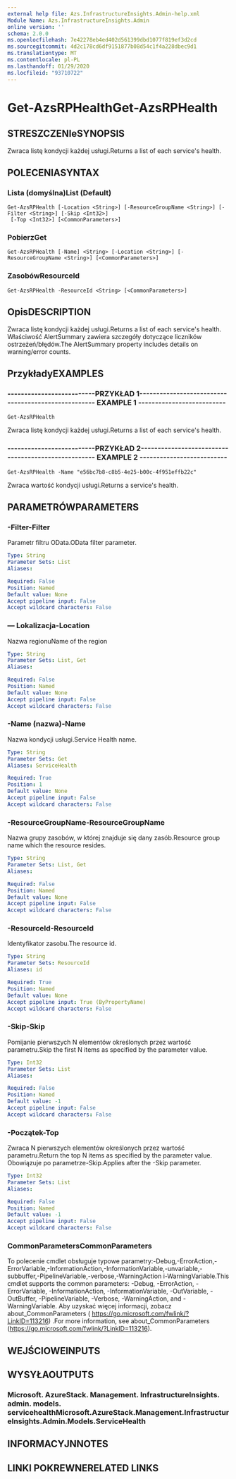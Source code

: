 ```yaml
---
external help file: Azs.InfrastructureInsights.Admin-help.xml
Module Name: Azs.InfrastructureInsights.Admin
online version: ''
schema: 2.0.0
ms.openlocfilehash: 7e42278eb4ed402d561399dbd1077f819ef3d2cd
ms.sourcegitcommit: 4d2c178cd6df9151877b08d54c1f4a228dbec9d1
ms.translationtype: MT
ms.contentlocale: pl-PL
ms.lasthandoff: 01/29/2020
ms.locfileid: "93710722"
---
```

# <span data-ttu-id="741e2-101">Get-AzsRPHealth</span><span class="sxs-lookup"><span data-stu-id="741e2-101">Get-AzsRPHealth</span></span>

## <span data-ttu-id="741e2-102">STRESZCZENIe</span><span class="sxs-lookup"><span data-stu-id="741e2-102">SYNOPSIS</span></span>
<span data-ttu-id="741e2-103">Zwraca listę kondycji każdej usługi.</span><span class="sxs-lookup"><span data-stu-id="741e2-103">Returns a list of each service's health.</span></span>

## <span data-ttu-id="741e2-104">POLECENIA</span><span class="sxs-lookup"><span data-stu-id="741e2-104">SYNTAX</span></span>

### <span data-ttu-id="741e2-105">Lista (domyślna)</span><span class="sxs-lookup"><span data-stu-id="741e2-105">List (Default)</span></span>
```
Get-AzsRPHealth [-Location <String>] [-ResourceGroupName <String>] [-Filter <String>] [-Skip <Int32>]
 [-Top <Int32>] [<CommonParameters>]
```

### <span data-ttu-id="741e2-106">Pobierz</span><span class="sxs-lookup"><span data-stu-id="741e2-106">Get</span></span>
```
Get-AzsRPHealth [-Name] <String> [-Location <String>] [-ResourceGroupName <String>] [<CommonParameters>]
```

### <span data-ttu-id="741e2-107">Zasobów</span><span class="sxs-lookup"><span data-stu-id="741e2-107">ResourceId</span></span>
```
Get-AzsRPHealth -ResourceId <String> [<CommonParameters>]
```

## <span data-ttu-id="741e2-108">Opis</span><span class="sxs-lookup"><span data-stu-id="741e2-108">DESCRIPTION</span></span>
<span data-ttu-id="741e2-109">Zwraca listę kondycji każdej usługi.</span><span class="sxs-lookup"><span data-stu-id="741e2-109">Returns a list of each service's health.</span></span> <span data-ttu-id="741e2-110">Właściwość AlertSummary zawiera szczegóły dotyczące liczników ostrzeżeń/błędów.</span><span class="sxs-lookup"><span data-stu-id="741e2-110">The AlertSummary property includes details on warning/error counts.</span></span>

## <span data-ttu-id="741e2-111">Przykłady</span><span class="sxs-lookup"><span data-stu-id="741e2-111">EXAMPLES</span></span>

### <span data-ttu-id="741e2-112">--------------------------PRZYKŁAD 1--------------------------</span><span class="sxs-lookup"><span data-stu-id="741e2-112">-------------------------- EXAMPLE 1 --------------------------</span></span>
```
Get-AzsRPHealth
```

<span data-ttu-id="741e2-113">Zwraca listę kondycji każdej usługi.</span><span class="sxs-lookup"><span data-stu-id="741e2-113">Returns a list of each service's health.</span></span>

### <span data-ttu-id="741e2-114">--------------------------PRZYKŁAD 2--------------------------</span><span class="sxs-lookup"><span data-stu-id="741e2-114">-------------------------- EXAMPLE 2 --------------------------</span></span>
```
Get-AzsRPHealth -Name "e56bc7b8-c8b5-4e25-b00c-4f951effb22c"
```

<span data-ttu-id="741e2-115">Zwraca wartość kondycji usługi.</span><span class="sxs-lookup"><span data-stu-id="741e2-115">Returns a service's health.</span></span>

## <span data-ttu-id="741e2-116">PARAMETRÓW</span><span class="sxs-lookup"><span data-stu-id="741e2-116">PARAMETERS</span></span>

### <span data-ttu-id="741e2-117">-Filter</span><span class="sxs-lookup"><span data-stu-id="741e2-117">-Filter</span></span>
<span data-ttu-id="741e2-118">Parametr filtru OData.</span><span class="sxs-lookup"><span data-stu-id="741e2-118">OData filter parameter.</span></span>

```yaml
Type: String
Parameter Sets: List
Aliases: 

Required: False
Position: Named
Default value: None
Accept pipeline input: False
Accept wildcard characters: False
```

### <span data-ttu-id="741e2-119">— Lokalizacja</span><span class="sxs-lookup"><span data-stu-id="741e2-119">-Location</span></span>
<span data-ttu-id="741e2-120">Nazwa regionu</span><span class="sxs-lookup"><span data-stu-id="741e2-120">Name of the region</span></span>

```yaml
Type: String
Parameter Sets: List, Get
Aliases: 

Required: False
Position: Named
Default value: None
Accept pipeline input: False
Accept wildcard characters: False
```

### <span data-ttu-id="741e2-121">-Name (nazwa)</span><span class="sxs-lookup"><span data-stu-id="741e2-121">-Name</span></span>
<span data-ttu-id="741e2-122">Nazwa kondycji usługi.</span><span class="sxs-lookup"><span data-stu-id="741e2-122">Service Health name.</span></span>

```yaml
Type: String
Parameter Sets: Get
Aliases: ServiceHealth

Required: True
Position: 1
Default value: None
Accept pipeline input: False
Accept wildcard characters: False
```

### <span data-ttu-id="741e2-123">-ResourceGroupName</span><span class="sxs-lookup"><span data-stu-id="741e2-123">-ResourceGroupName</span></span>
<span data-ttu-id="741e2-124">Nazwa grupy zasobów, w której znajduje się dany zasób.</span><span class="sxs-lookup"><span data-stu-id="741e2-124">Resource group name which the resource resides.</span></span>

```yaml
Type: String
Parameter Sets: List, Get
Aliases: 

Required: False
Position: Named
Default value: None
Accept pipeline input: False
Accept wildcard characters: False
```

### <span data-ttu-id="741e2-125">-ResourceId</span><span class="sxs-lookup"><span data-stu-id="741e2-125">-ResourceId</span></span>
<span data-ttu-id="741e2-126">Identyfikator zasobu.</span><span class="sxs-lookup"><span data-stu-id="741e2-126">The resource id.</span></span>

```yaml
Type: String
Parameter Sets: ResourceId
Aliases: id

Required: True
Position: Named
Default value: None
Accept pipeline input: True (ByPropertyName)
Accept wildcard characters: False
```

### <span data-ttu-id="741e2-127">-Skip</span><span class="sxs-lookup"><span data-stu-id="741e2-127">-Skip</span></span>
<span data-ttu-id="741e2-128">Pomijanie pierwszych N elementów określonych przez wartość parametru.</span><span class="sxs-lookup"><span data-stu-id="741e2-128">Skip the first N items as specified by the parameter value.</span></span>

```yaml
Type: Int32
Parameter Sets: List
Aliases: 

Required: False
Position: Named
Default value: -1
Accept pipeline input: False
Accept wildcard characters: False
```

### <span data-ttu-id="741e2-129">-Początek</span><span class="sxs-lookup"><span data-stu-id="741e2-129">-Top</span></span>
<span data-ttu-id="741e2-130">Zwraca N pierwszych elementów określonych przez wartość parametru.</span><span class="sxs-lookup"><span data-stu-id="741e2-130">Return the top N items as specified by the parameter value.</span></span>
<span data-ttu-id="741e2-131">Obowiązuje po parametrze-Skip.</span><span class="sxs-lookup"><span data-stu-id="741e2-131">Applies after the -Skip parameter.</span></span>

```yaml
Type: Int32
Parameter Sets: List
Aliases: 

Required: False
Position: Named
Default value: -1
Accept pipeline input: False
Accept wildcard characters: False
```

### <span data-ttu-id="741e2-132">CommonParameters</span><span class="sxs-lookup"><span data-stu-id="741e2-132">CommonParameters</span></span>
<span data-ttu-id="741e2-133">To polecenie cmdlet obsługuje typowe parametry:-Debug,-ErrorAction,-ErrorVariable,-InformationAction,-InformationVariable,-unvariable,-subbuffer,-PipelineVariable,-verbose,-WarningAction i-WarningVariable.</span><span class="sxs-lookup"><span data-stu-id="741e2-133">This cmdlet supports the common parameters: -Debug, -ErrorAction, -ErrorVariable, -InformationAction, -InformationVariable, -OutVariable, -OutBuffer, -PipelineVariable, -Verbose, -WarningAction, and -WarningVariable.</span></span> <span data-ttu-id="741e2-134">Aby uzyskać więcej informacji, zobacz about_CommonParameters ( https://go.microsoft.com/fwlink/?LinkID=113216) .</span><span class="sxs-lookup"><span data-stu-id="741e2-134">For more information, see about_CommonParameters (https://go.microsoft.com/fwlink/?LinkID=113216).</span></span>

## <span data-ttu-id="741e2-135">WEJŚCIOWE</span><span class="sxs-lookup"><span data-stu-id="741e2-135">INPUTS</span></span>

## <span data-ttu-id="741e2-136">WYSYŁA</span><span class="sxs-lookup"><span data-stu-id="741e2-136">OUTPUTS</span></span>

### <span data-ttu-id="741e2-137">Microsoft. AzureStack. Management. InfrastructureInsights. admin. models. servicehealth</span><span class="sxs-lookup"><span data-stu-id="741e2-137">Microsoft.AzureStack.Management.InfrastructureInsights.Admin.Models.ServiceHealth</span></span>

## <span data-ttu-id="741e2-138">INFORMACYJN</span><span class="sxs-lookup"><span data-stu-id="741e2-138">NOTES</span></span>

## <span data-ttu-id="741e2-139">LINKI POKREWNE</span><span class="sxs-lookup"><span data-stu-id="741e2-139">RELATED LINKS</span></span>

